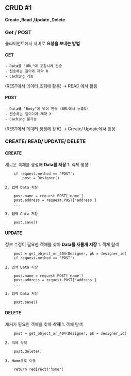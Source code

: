 ## CRUD #1
**Create ,Read ,Update ,Delete**

### Get / POST
클라이언트에서 서버로 **요청을 보내는 방법**

#### GET
    - Data를 "URL"에 포함시켜 전송
    - 전송하는 길이에 제약 O
    - Caching 가능
(REST에서 데이터 조회에 활용) -> READ 에서 활용

#### POST
    - Data를 "Body"에 넣어 전송 (URL에서 노출X)
    - 전송하는 길이이에 제약 X
    - Caching 불가능
(REST에서 데이터 생생에 활용) -> Create/ Update에서 활용

### CREATE/ READ/ UPDATE/ DELETE

#### CREATE
새로운 객체를 생성해 **Data를 저장**
    1. 객체 생성 :
```
    if request.method == 'POST':
        post = Designer()
```
    2. 입력 Data 저장
```
    post.name = request.POST['name']
    post.address = request.POST['address']
    ...
```
    3. 입력 Data 저장
```
    post.save()
```
#### UPDATE
정보 수정이 필요한 객체를 찾아 **Data를 새롭게 저장**
    1. 객체 탐색
```
    post = get_object_or_404(Designer, pk = designer_id)
    if request.method == 'POST':
``` 
    2. 입력 Data 저장
```
    post.name = request.POST['name']
    post.address = request.POST['address']
    ...
```
    3. 입력 Data 저장
```
    post.save()
```
#### DELETE
제거가 필요한 객체를 찾아 **삭제**
    1. 객체 탐색
```
    post = get_object_or_404(Designer, pk = designer_id)
```
    2. 객체 삭제
```
    post.delete()
```
    3. Home으로 이동
```
    return redirect('home')
```